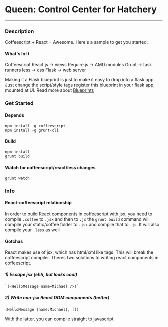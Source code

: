 # Queen: Control Center for Hatchery
-------------------------------------

### Description
Coffeescript + React = Awesome. Here's a sample to get you started, 

#### What's In It

Coffeescript 
React.js -> views 
Require.js -> AMD modules
Grunt -> task runners
less -> css
Flask -> web server

Making it a Flask blueprint is just to make it easy to drop into a flask app. Just change the script/style tags 
register this blueprint in your flask app, mounted at UI. Read more about [Blueprints](http://flask.pocoo.org/docs/blueprints/)

### Get Started

#### Depends
    npm install -g coffeescript
    npm install -g grunt-cli

#### Build
    npm install
    grunt build

#### Watch for coffeescript/react/less changes
    grunt watch

### Info

#### React-coffeescript relationship
In order to build React components in coffeescript with jsx, you need to compile `.coffee` to `.jsx` and then to `.js`
the `grunt build` command will compile your static/coffee folder to `.jsx` and compile that to `.js`. It will also compile your `.less` as well

#### Gotchas
React makes use of jsx, which has html/xml like tags. This will break the coffeescript compiler. Theres two solutions to writing react components in coffeescript. 
##### 1) Escape jsx (ehh, but looks cool)
    `(<HelloMessage name=Michael />)`
##### 2) Write non-jsx React DOM components (better)
    (HelloMessage {name:Michael}, []) 

With the latter, you can compile straight to javascript
